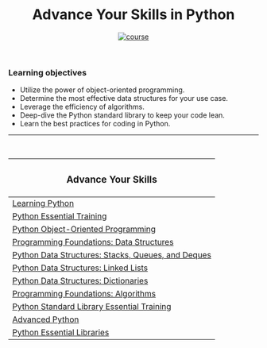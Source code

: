 <div align="center">

# Advance Your Skills in Python

[![course][course-badge]][course-link]

</div>

<!-- badge info -->
[course-badge]:https://img.shields.io/badge/learning-Python-white?logo=Linkedin&labelColor=blue&style=for-the-badge
[course-link]:https://www.linkedin.com/learning/paths/advance-your-skills-in-python "Programming Foundations: Fundamentals"


<br>

### Learning objectives
- Utilize the power of object-oriented programming.
- Determine the most effective data structures for your use case.
- Leverage the efficiency of algorithms.
- Deep-dive the Python standard library to keep your code lean.
- Learn the best practices for coding in Python.

---
<br>

| <h3 align="center">Advance Your Skills</h3>                |
| :--------------------------------------------------------- |
| [Learning Python][py01]                                    |
| [Python Essential Training][py02]                          |
| [Python Object-Oriented Programming][py03]                 |
| [Programming Foundations: Data Structures][py04]           |
| [Python Data Structures: Stacks, Queues, and Deques][py05] |
| [Python Data Structures: Linked Lists][py06]               |
| [Python Data Structures: Dictionaries][py07]               |
| [Programming Foundations: Algorithms][py08]                |
| [Python Standard Library Essential Training][py09]         |
| [Advanced Python][py10]                                    |
| [Python Essential Libraries][py11]                         |

<!-- course quick links -->
[py01]:01_learning_python
[py02]:02_python_essential_training
[py03]:03_object_oriented_python
[py04]:../programming_foundations/05_data_structures
[py05]:04_stacks_queues_deques
[py06]:05_linked_lists
[py07]:06_dictionaries
[py08]:../programming_foundations/03_algorithms
[py09]:07_standard_library_essential_training
[py10]:08_advanced_python
[py11]:09_essential_libraries